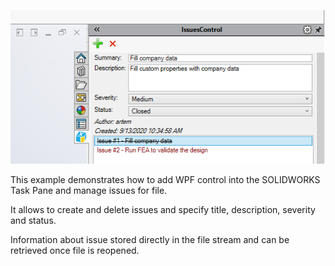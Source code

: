 ![Issues Manager in TaskPane](issues-taskpane.png)

This example demonstrates how to add WPF control into the SOLIDWORKS Task Pane and manage issues for file.

It allows to create and delete issues and specify title, description, severity and status.

Information about issue stored directly in the file stream and can be retrieved once file is reopened.